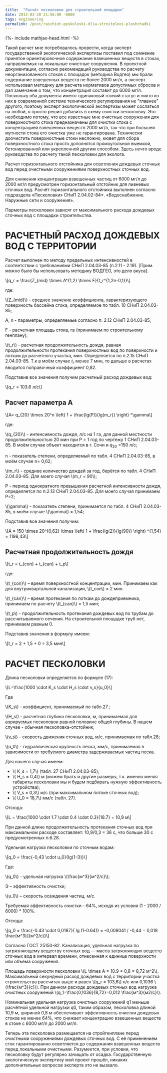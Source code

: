 ```yaml
---
title:  "Расчёт песколовки для строительной площадки"
date: 2013-03-20 21:56:00 -0000
tags: engineering
permalink: /post/raschiot-peskolovki-dlia-stroitelnoi-ploshchadki
---
```


{%- include mathjax-head.html -%}

Такой расчет мне потребовалось провести, когда эксперт государственной экологической экспертизы поставил под сомнение принятое ориентировочное содержание взвешенных веществ в стоках, направляемых на локальные очистные сооружения. В проектной документации, согласно рекомендаций руководства по расчету неорганизованного стоков с площадок (методика Водгео) мы брали содержание взвешенных веществ не более 2000&nbsp;мг/л, а эксперт использовал методику для расчета нормативов допустимых сбросов и дал замечание о том, что концентрация составит до 6000&nbsp;мг/л. Поскольку оба документа имеют одинаковый птичий статус и никто из них в современной системе технического регулирования не "главнее" другого, поэтому эксперт экологической экспертизы может сослаться на любой, я просто решил добавить в схему очистки песколовку. Это необходимо потому, что все известные мне очистные сооружения для поверхностного стока предназначены для очистки стока с концентрацией взвешенных веществ 2000&nbsp;мг/л, так что при большей мутности стока его очистка уже не гарантирована. Технически доочистить поверхностные стоки несложно, кювет для сбора поверхностного стока просто дополнятся прямоугольной выемкой, бетонированной или укрепленной другим способом. Здесь нечто вроде руководства по расчету такой песколовки для эколога.

Расчет горизонтального отстойника для осветления дождевых сточных вод перед очистными сооружениями поверхностных сточных вод.

Для снижения концентрации взвешенных частиц от 6000&nbsp;мг/л до 2000&nbsp;мг/л предусмотрен горизонтальный отстойник для ливневых сточных вод. Расчёт горизонтального отстойника выполнен согласно подраздела «Песколовки» СНиП 2.04.02-84\*. «Водоснабжение. Наружные сети и сооружения».

Парметры песколовки зависят от максимального расхода дождевых сточных вод с площадки строительства.

# РАСЧЕТНЫЙ РАСХОД ДОЖДЕВЫХ ВОД C ТЕРРИТОРИИ

Расчет выполнен по методу предельных интенсивностей в соответствии с требованиями СНиП 2.04.03-85 (п.2.11 - 2.19). [Прим. можно было бы использовать методику ВОДГЕО, это дело вкуса].

\\[q_r = \frac{Z_{mid} \times A^{1,2} \times F}{t_r^{1,2n-0,1}}\\]

где:

\\(Z_{mid}\\) - среднее значение коэффициента, характеризующего поверхность бассейна стока, определяемое по табл. 10 СНиП 2.04.03-85;

A, n - параметры, определяемые согласно п. 2.12 СНиП 2.04.03-85;

F - расчетная площадь стока, га (принимаем по строительному генплану);

\\(t_r\\) - расчетная продолжительность дождя, равная продолжительности протекания поверхностных вод по поверхности и лоткам до расчетного участка, мин. Определяется по п.2.15 СНиП 2.04.03-85. Т.к  в моём случае $t_r$  менее 7 мин, то дальше в расчетах вводится поправочный коэффициент 0,82.

Подставив все значения получим расчетный расход дождевых вод:

\\[q_r = 103.6 л/c\\]

## Расчет параметра А

\\[A= q_{20} \times 20^n \left( 1 + \frac{lg(P)}{lg(m_r)} \right) ^\gamma\\]

где:

\\(q_{20}\\) - интенсивность дождя, л/с на 1 га, для данной местности продолжительностью 20 мин при Р = 1 год по чертежу 1 СНиП 2.04.03-85. В моём случае объект находится в г. Сочи и $q_20$ =150 л/с;

n - показатель степени, определяемый по табл. 4 СНиП 2.04.03-85, в моём случае n= 0,62;

\\(m_r\\) - среднее количество дождей за год, берётся по табл. 4 СНиП 2.04.03-85. Для моего случая \\(m_r = 90\\);
     
Р - период однократного превышения расчетной интенсивности дождя, определяется по п.2.13 СНиП 2.04.03-85. Для моего случая принимаем Р=2;

\\(\gamma\\) - показатель степени, принимается по табл. 4 СНиП 2.04.03-85, в моём случае \\(\gamma\\) = 1,54;

Подставив все значения получим:

\\[А = 150 \times 20^{0,62} \times \left( 1 + \frac{lg(2)}{lg(90)} \right) ^{1,54} = 1198,43\\]

## Расчетная продолжительность дождя

\\[t_r = t_{con} + t_{can} + t_p\\]

где:

\\(t_{con}\\) – время поверхностной концентрации, мин. Принимаем как для внутриквартальной канализации, \\(t_con\\) = 2 мин.

\\(t_{can}\\) –  время протекания по лоткам до дождеприемника, принимаем по расчету \\(t_{can}\\) = 1,5 мин;

\\(t_p\\) - продолжительность протекания дождевых вод по трубам до рассчитываемого сечения. На строительной площадке труб нет, принимаем равным 0.

Подставив значения в формулу имеем:

\\[t_r = 2 + 1,5 + 0 = 3,5 мин\\]

# РАСЧЕТ ПЕСКОЛОВКИ

Длина песколовки определяется по формуле (17):

\\[L=\frac{1000 \cdot K_s \cdot H_s \cdot v_s}{u_0}\\]

Где

\\(K_s\\) - коэффициент, принимаемый по табл.27 ;

\\(H_s\\) - расчетная глубина песколовки, м, принимаемая для аэрируемых песколовок равной половине общей глубины. В нашем случае - обычная песколовка-отстойник;

\\(v_s\\) - скорость движения сточных вод, м/с, принимаемая по табл.28;

\\(u_0\\) - гидравлическая крупность песка, мм/с, принимаемая в зависимости от требуемого диаметра задерживаемых частиц песка.

Для нашего случая имеем:

- \\( K_s = 1,7\\) (табл. 27 СНиП 2.04.03-85);
- \\( H_s = 0,4\\) м (можем брать и другие размеры, т.к. именно меняя габариты песколовки мы и будем подбирать нужную эффективность устройства);
- \\( V_s = 0,3\\) м/с (при максимальном потоке сточных вод);
- \\( U_0 = 18,7\\) мм/с (табл. 27).

Отсюда:

\\[L = \\frac{1000 \cdot 1.7 \cdot 0.4 \cdot 0.3}{18.7} = 10,9 м\\]

При данной длине продолжительность протекания сточных вод при максимальном расходе составляет: 10,9/0,3 = 36 с, что больше 30 с предусмотренных п.6.28.

Удельная нагрузка песколовки по сточным водам:

\\[q_0 = \\frac{-0,43 \cdot u_0}{lg(1-Э)}\\]

Где:

\\(q_0\\) - удельная нагрузка \\(\frac{м^3}{м^2/с}\\);

Э – эффективность очистки;

\\(u_0\\) – скорость осаждения частиц, м/с.

Требуемая эффективность очистки – 64%, исходя из условия (1 - 2000 / 6000) * 100%.

Отсюда:

\\[q_0 = \\frac{-0.43 \cdot 0,0187}{ lg (1-0.64)} =  -0,008041 / -0,44 = 0,018 \frac{м^3}{(м^2/с)}\\]

Согласно ГОСТ 25150-82. Канализация, удельная нагрузка по загрязняющему веществу сточных вод — масса загрязняющих веществ сточных вод в интервал времени, отнесенная к единице поверхности или объема сооружения.

Площадь поверхности песколовки \\(L \times A = 10.9 * 0,8 = 8,72 м^2\\). Максимальный секундный расход дождевых вод с территории участка строительства рассчитан выше и равен \\(q_r = 103,6\\) л/с  или  0,1036 \\(\\frac{м^3}{с}\\). При данном расходе дождевых сточных вод нагрузка очистных сооружений \\(q_1=\\frac{0,1036}{8,72}=0,012 \\frac{м^3}{м2/с}\\).

Номинальная удельная нагрузка очистных сооружений q1 меньше расчётной удельной нагрузки q0, таким образом, песколовка длиной 10,9 м, шириной 0,8 м обеспечивает эффективность очистки дождевых стоков не менее 64%, что снижает концентрацию взвешенных веществ в стоке с 6000 мг/л до 2000 мг/л.

Теперь эта песколовка размещается на стройгенплане перед очистными сооружениями дождевых сточных вод. С её применением сток гарантированно осветляется до содержания взвешенных веществ перед локальными очистными. Разумеется, при условии, что песколовку будут регулярно зачищать от осадка. Государственную экологическую экспертизу мой проект прошёл, никаких дополнительных вопросов эксперта это не вызвало. 